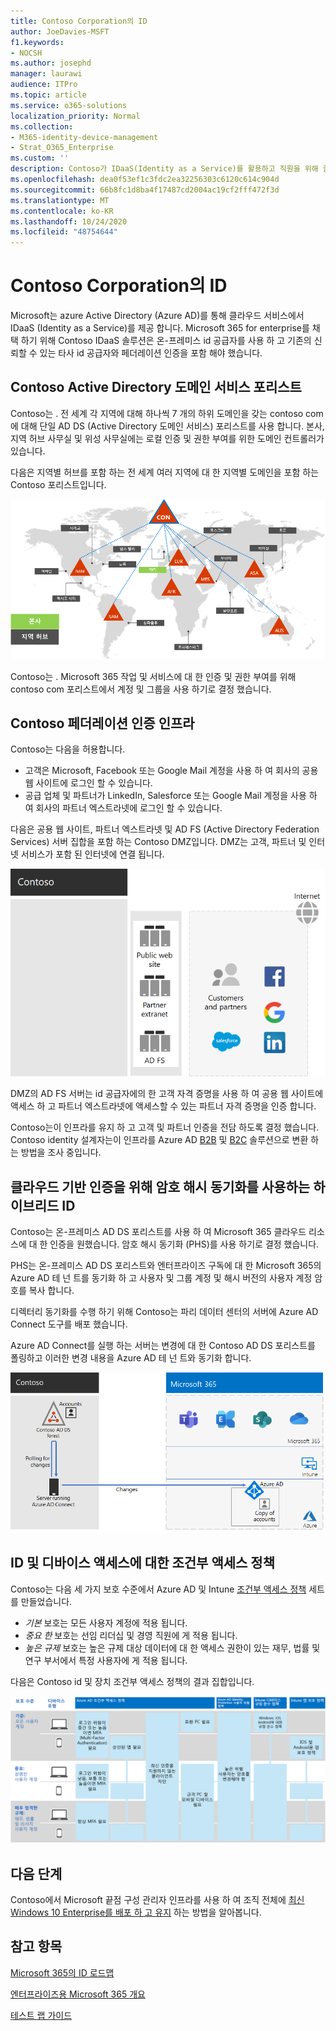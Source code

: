 ```yaml
---
title: Contoso Corporation의 ID
author: JoeDavies-MSFT
f1.keywords:
- NOCSH
ms.author: josephd
manager: laurawi
audience: ITPro
ms.topic: article
ms.service: o365-solutions
localization_priority: Normal
ms.collection:
- M365-identity-device-management
- Strat_O365_Enterprise
ms.custom: ''
description: Contoso가 IDaaS(Identity as a Service)를 활용하고 직원을 위해 클라우드 기반 인증을 제공하고, 파트너 및 고객을 위해 페더레이션 인증을 제공하는 방법을 알아봅니다.
ms.openlocfilehash: dea0f53ef1c3fdc2ea32256303c6120c614c904d
ms.sourcegitcommit: 66b8fc1d8ba4f17487cd2004ac19cf2fff472f3d
ms.translationtype: MT
ms.contentlocale: ko-KR
ms.lasthandoff: 10/24/2020
ms.locfileid: "48754644"
---
```

# <a name="identity-for-the-contoso-corporation"></a>Contoso Corporation의 ID

Microsoft는 azure Active Directory (Azure AD)를 통해 클라우드 서비스에서 IDaaS (Identity as a Service)를 제공 합니다. Microsoft 365 for enterprise를 채택 하기 위해 Contoso IDaaS 솔루션은 온-프레미스 id 공급자를 사용 하 고 기존의 신뢰할 수 있는 타사 id 공급자와 페더레이션 인증을 포함 해야 했습니다.

## <a name="the-contoso-active-directory-domain-services-forest"></a>Contoso Active Directory 도메인 서비스 포리스트

Contoso는 \. 전 세계 각 지역에 대해 하나씩 7 개의 하위 도메인을 갖는 contoso com에 대해 단일 AD DS (Active Directory 도메인 서비스) 포리스트를 사용 합니다. 본사, 지역 허브 사무실 및 위성 사무실에는 로컬 인증 및 권한 부여를 위한 도메인 컨트롤러가 있습니다.

다음은 지역별 허브를 포함 하는 전 세계 여러 지역에 대 한 지역별 도메인을 포함 하는 Contoso 포리스트입니다.

![Contoso의 전 세계 포리스트 및 도메인](../media/contoso-identity/contoso-identity-fig1.png)
 
Contoso는 \. Microsoft 365 작업 및 서비스에 대 한 인증 및 권한 부여를 위해 contoso com 포리스트에서 계정 및 그룹을 사용 하기로 결정 했습니다.

## <a name="the-contoso-federated-authentication-infrastructure"></a>Contoso 페더레이션 인증 인프라

Contoso는 다음을 허용합니다.

- 고객은 Microsoft, Facebook 또는 Google Mail 계정을 사용 하 여 회사의 공용 웹 사이트에 로그인 할 수 있습니다.
- 공급 업체 및 파트너가 LinkedIn, Salesforce 또는 Google Mail 계정을 사용 하 여 회사의 파트너 엑스트라넷에 로그인 할 수 있습니다.

다음은 공용 웹 사이트, 파트너 엑스트라넷 및 AD FS (Active Directory Federation Services) 서버 집합을 포함 하는 Contoso DMZ입니다. DMZ는 고객, 파트너 및 인터넷 서비스가 포함 된 인터넷에 연결 됩니다.

![Contoso 고객 및 파트너에 대 한 페더레이션 인증 지원](../media/contoso-identity/contoso-identity-fig2.png)
 
DMZ의 AD FS 서버는 id 공급자에의 한 고객 자격 증명을 사용 하 여 공용 웹 사이트에 액세스 하 고 파트너 엑스트라넷에 액세스할 수 있는 파트너 자격 증명을 인증 합니다.

Contoso는이 인프라를 유지 하 고 고객 및 파트너 인증을 전담 하도록 결정 했습니다. Contoso identity 설계자는이 인프라를 Azure AD [B2B](https://docs.microsoft.com/azure/active-directory/b2b/hybrid-organizations) 및 [B2C](https://docs.microsoft.com/azure/active-directory-b2c/solution-articles) 솔루션으로 변환 하는 방법을 조사 중입니다.

## <a name="hybrid-identity-with-password-hash-synchronization-for-cloud-based-authentication"></a>클라우드 기반 인증을 위해 암호 해시 동기화를 사용하는 하이브리드 ID

Contoso는 온-프레미스 AD DS 포리스트를 사용 하 여 Microsoft 365 클라우드 리소스에 대 한 인증을 원했습니다. 암호 해시 동기화 (PHS)를 사용 하기로 결정 했습니다.

PHS는 온-프레미스 AD DS 포리스트와 엔터프라이즈 구독에 대 한 Microsoft 365의 Azure AD 테 넌 트를 동기화 하 고 사용자 및 그룹 계정 및 해시 버전의 사용자 계정 암호를 복사 합니다.

디렉터리 동기화를 수행 하기 위해 Contoso는 파리 데이터 센터의 서버에 Azure AD Connect 도구를 배포 했습니다.

Azure AD Connect를 실행 하는 서버는 변경에 대 한 Contoso AD DS 포리스트를 폴링하고 이러한 변경 내용을 Azure AD 테 넌 트와 동기화 합니다.

![Contoso PHS 디렉터리 동기화 인프라](../media/contoso-identity/contoso-identity-fig4.png)
 
## <a name="conditional-access-policies-for-identity-and-device-access"></a>ID 및 디바이스 액세스에 대한 조건부 액세스 정책

Contoso는 다음 세 가지 보호 수준에서 Azure AD 및 Intune [조건부 액세스 정책](identity-access-policies.md) 세트를 만들었습니다.

- *기본* 보호는 모든 사용자 계정에 적용 됩니다.
- *중요 한* 보호는 선임 리더십 및 경영 직원에 게 적용 됩니다.
- *높은 규제* 보호는 높은 규제 대상 데이터에 대 한 액세스 권한이 있는 재무, 법률 및 연구 부서에서 특정 사용자에 게 적용 됩니다.

다음은 Contoso id 및 장치 조건부 액세스 정책의 결과 집합입니다.

![Contoso의 ID 및 디바이스 조건부 액세스 정책](../media/contoso-identity/contoso-identity-fig5.png)
 
## <a name="next-step"></a>다음 단계

Contoso에서 Microsoft 끝점 구성 관리자 인프라를 사용 하 여 조직 전체에 [최신 Windows 10 Enterprise를 배포 하 고 유지](contoso-win10.md) 하는 방법을 알아봅니다.

## <a name="see-also"></a>참고 항목

[Microsoft 365의 ID 로드맵](identity-roadmap-microsoft-365.md)

[엔터프라이즈용 Microsoft 365 개요](microsoft-365-overview.md)

[테스트 랩 가이드](m365-enterprise-test-lab-guides.md)
